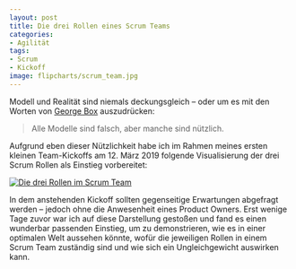 ```yaml
---
layout: post
title: Die drei Rollen eines Scrum Teams
categories:
- Agilität
tags:
- Scrum
- Kickoff
image: flipcharts/scrum_team.jpg
---
```


Modell und Realität sind niemals deckungsgleich – oder um es mit den Worten von
[George Box](https://de.wikipedia.org/wiki/George_Box) auszudrücken:

> Alle Modelle sind falsch, aber manche sind nützlich.

Aufgrund eben dieser Nützlichkeit habe ich im Rahmen meines ersten kleinen
Team-Kickoffs am 12. März 2019 folgende Visualisierung der drei Scrum Rollen
als Einstieg vorbereitet:

[![Die drei Rollen im Scrum Team]({{site.baseurl}}/assets/img/posts/flipcharts/scrum_team.jpg)]({{site.baseurl}}/assets/img/posts/flipcharts/scrum_team.jpg)

In dem anstehenden Kickoff sollten gegenseitige Erwartungen abgefragt werden –
jedoch ohne die Anwesenheit eines Product Owners. Erst wenige Tage zuvor war ich
auf diese Darstellung gestoßen und fand es einen wunderbar passenden Einstieg,
um zu demonstrieren, wie es in einer optimalen Welt aussehen könnte, wofür die
jeweiligen Rollen in einem Scrum Team zuständig sind und wie sich ein
Ungleichgewicht auswirken kann.
